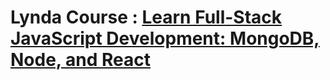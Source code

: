 # Lynda Course : [Learn Full-Stack JavaScript Development: MongoDB, Node, and React](https://www.lynda.com/Express-js-tutorials/Course-overview/533304/557601-4.html?srchtrk=index%3a1%0alinktypeid%3a2%0aq%3aNode.js+full+stack%0apage%3a1%0as%3arelevance%0asa%3atrue%0aproducttypeid%3a2)